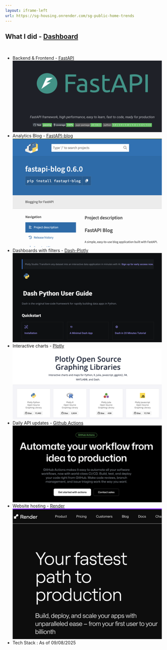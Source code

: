 ```yaml
---
layout: iframe-left
url: https://sg-housing.onrender.com/sg-public-home-trends
---
```


## What I did - [Dashboard](https://sg-housing.onrender.com/sg-public-home-trends)
<br>
<ul>
    <li>
        <div class="relative inline-block">
            Backend & Frontend -
        <a href="https://fastapi.tiangolo.com/" target="_blank" class="relative group">
                FastAPI 
            <div class="absolute top-full left-1/2 -translate-x-1/2 mb-2 w-64
                border-4 border-gray-300 rounded-lg shadow-lg opacity-0 group-hover:opacity-100 
                transition-opacity duration-300 z-20 pointer-events-none">
            <img src="/fastapi.png" alt="Preview" class="w-full h-auto rounded mb-2">
            </div>
        </a>
        </div>
    </li>
    <li>
        <div class="relative inline-block">
            Analytics Blog -
        <a href="https://pypi.org/project/fastapi-blog/" target="_blank" class="relative group">
                FastAPI-blog
            <div class="absolute top-full left-1/2 -translate-x-1/2 mb-2 w-64 
                border-4 border-gray-300 rounded-lg shadow-lg opacity-0 group-hover:opacity-100 
                transition-opacity duration-300 z-20 pointer-events-none">
            <img src="/fastapi_blog.png" alt="Preview" class="w-full h-auto rounded mb-2">
            </div>
        </a>
        </div>
    </li>
    <li>
        <div class="relative inline-block">
            Dashboards with filters -
        <a href="https://dash.plotly.com/" target="_blank" class="relative group">
                Dash-Plotly 
            <div class="absolute top-full left-1/2 -translate-x-1/2 mb-2 w-64 
                border-4 border-gray-300 rounded-lg shadow-lg opacity-0 group-hover:opacity-100 
                transition-opacity duration-300 z-20 pointer-events-none">
            <img src="/dash.png" alt="Preview" class="w-full h-auto rounded mb-2">
            </div>
        </a>
        </div>
    </li>
    <li>
        <div class="relative inline-block">
            Interactive charts -
        <a href="https://plotly.com/graphing-libraries/" target="_blank" class="relative group">
                Plotly 
            <div class="absolute top-full left-1/2 -translate-x-1/2 mb-2 w-64 
                border-4 border-gray-300 rounded-lg shadow-lg opacity-0 group-hover:opacity-100 
                transition-opacity duration-300 z-20 pointer-events-none">
            <img src="/plotly.png" alt="Preview" class="w-full h-auto rounded mb-2">
            </div>
        </a>
        </div>
    </li>
    <li>
        <div class="relative inline-block">
            Daily API updates -
        <a href="https://github.com/features/actions" target="_blank" class="relative group">
                Github Actions 
            <div class="absolute top-full left-1/2 -translate-x-1/2 mb-2 w-64 
                border-4 border-gray-300 rounded-lg shadow-lg opacity-0 group-hover:opacity-100 
                transition-opacity duration-300 z-20 pointer-events-none">
            <img src="/github_actions.png" alt="Preview" class="w-full h-auto rounded mb-2">
            </div>
        </a>
        </div>
    </li>
    <li>
        <div class="relative inline-block">
            Website hosting -
        <a href="https://www.render.com" target="_blank" class="relative group">
                Render
            <div class="absolute top-full left-1/2 -translate-x-1/2 mb-2 w-64 
                border-4 border-gray-300 rounded-lg shadow-lg opacity-0 group-hover:opacity-100 
                transition-opacity duration-300 z-20 pointer-events-none">
            <img src="/render.png" alt="Preview" class="w-full h-auto rounded mb-2">
            </div>
        </a>
        </div>
    </li>
    <li v-click>Tech Stack : As of 09/08/2025</li>
</ul>

